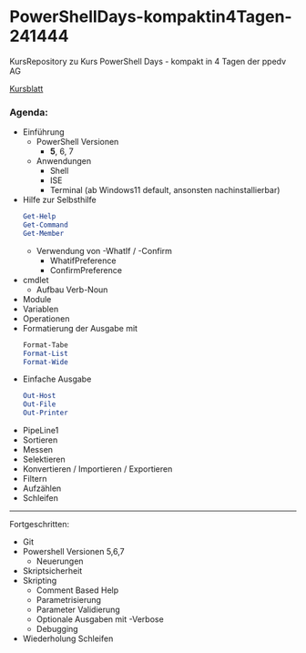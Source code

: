 ﻿# PowerShellDays-kompaktin4Tagen-241444
KursRepository zu Kurs PowerShell Days - kompakt in 4 Tagen der ppedv AG

[Kursblatt](https://ppedv.de/schulung/kurse/PowershellAdministrationWindowslWMIActiveDirectoryIIS7cmdletspipelinesPs1Skripte.aspx)

### Agenda:
- Einführung
    - PowerShell Versionen
        - **5**, 6, 7
    - Anwendungen
        - Shell
        - ISE
        - Terminal (ab Windows11 default, ansonsten nachinstallierbar)
- Hilfe zur Selbsthilfe
  ```powershell 
  Get-Help
  Get-Command
  Get-Member
  ```
  - Verwendung von -WhatIf / -Confirm
    - WhatifPreference
    - ConfirmPreference
- cmdlet
    - Aufbau Verb-Noun
- Module
- Variablen
- Operationen
- Formatierung  der Ausgabe mit
    ```powershell
    Format-Tabe
    Format-List
    Format-Wide
    ```
- Einfache Ausgabe
    ```powershell
    Out-Host
    Out-File
    Out-Printer
    ```
- PipeLine1
- Sortieren 
- Messen
- Selektieren
- Konvertieren / Importieren / Exportieren
- Filtern
- Aufzählen
- Schleifen
----
Fortgeschritten:
- Git
- Powershell Versionen 5,6,7
    - Neuerungen
- Skriptsicherheit
- Skripting
    - Comment Based Help
    - Parametrisierung
    - Parameter Validierung
    - Optionale Ausgaben mit -Verbose
    - Debugging
- Wiederholung Schleifen
